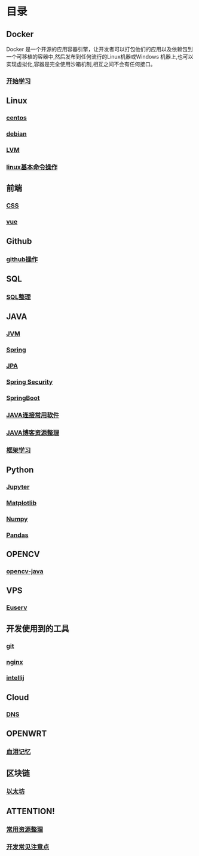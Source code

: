 # 目录
## Docker
Docker 是一个开源的应用容器引擎，让开发者可以打包他们的应用以及依赖包到一个可移植的容器中,然后发布到任何流行的Linux机器或Windows 机器上,也可以实现虚拟化,容器是完全使用沙箱机制,相互之间不会有任何接口。

### [开始学习](../docker/docker-install.md)

## Linux
### [centos](../linux/centos.md)

### [debian](../linux/debian.md)

### [LVM](../linux/LVM.md)

### [linux基本命令操作](../linux/linux.md)
## 前端
### [CSS](../fronted/css.md)
### [vue](../fronted/vue.md)

## Github

### [github操作](../github/github.md)

## SQL
### [SQL整理](../sql/sql.md)

## JAVA
### [JVM](../java/jvm.md)

### [Spring](../java/spring.md)

### [JPA](../java/jpa.md)

### [Spring Security](../java/spring-security.md)

### [SpringBoot](../java/springboot.md)

### [JAVA连接常用软件](../java/java-connect.md)

### [JAVA博客资源整理](../java/java-blog.md)

### [框架学习](../java/framework.md)

## Python
### [Jupyter](../python/jupyter.md)

### [Matplotlib](../python/matplotlib.md)

### [Numpy](../python/numpy.md)

### [Pandas](../python/pandas.md)

## OPENCV

### [opencv-java](../opencv/opencv-java.md)

## VPS

### [Euserv](../vps/euserv.md)

## 开发使用到的工具
### [git](../tools/git.md)

### [nginx](../tools/nginx.md)

### [intellij](../tools/intellij.md)

## Cloud
### [DNS](../cloud/dns.md)

## OPENWRT
### [血泪记忆](../openwrt/attention.md)

## 区块链
### [以太坊](../blockchain/ethernum.md)

## ATTENTION!
### [常用资源整理](../resource.md)

### [开发常见注意点](../attention.md)







